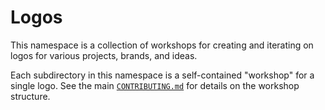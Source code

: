 # Logos

This namespace is a collection of workshops for creating and iterating on logos for various projects, brands, and ideas.

Each subdirectory in this namespace is a self-contained "workshop" for a single logo. See the main [`CONTRIBUTING.md`](../CONTRIBUTING.md) for details on the workshop structure.
